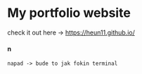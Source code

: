 # My portfolio website
check it out here -> https://heun11.github.io/
#### n  
    napad -> bude to jak fokin terminal
